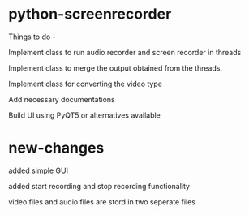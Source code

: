 # python-screenrecorder

Things to do -

Implement class to run audio recorder and screen recorder in threads

Implement class to merge the output obtained from the threads.

Implement class for converting the video type

Add necessary documentations

Build UI using PyQT5 or alternatives available

# new-changes

added simple GUI

added start recording and stop recording functionality

video files and audio files are stord in two seperate files
